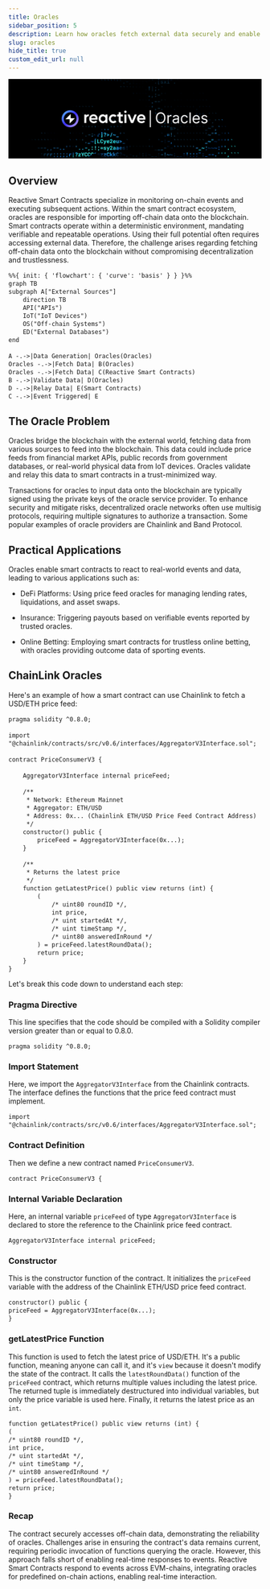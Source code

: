 ```yaml
---
title: Oracles
sidebar_position: 5
description: Learn how oracles fetch external data securely and enable smart contracts to react to real-world events. Explore practical applications and see how Chainlink oracles fetch price feeds for Ethereum.
slug: oracles
hide_title: true
custom_edit_url: null
---
```


![Oracles Image](img/oracles.jpg)

## Overview

Reactive Smart Contracts specialize in monitoring on-chain events and executing subsequent actions. Within the smart contract
ecosystem, oracles are responsible for importing off-chain data onto the blockchain. Smart contracts operate within a
deterministic environment, mandating verifiable and repeatable operations. Using their full potential often requires accessing
external data. Therefore, the challenge arises regarding fetching off-chain data onto the blockchain without compromising
decentralization and trustlessness.

```mermaid
%%{ init: { 'flowchart': { 'curve': 'basis' } } }%%
graph TB
subgraph A["External Sources"]
    direction TB
    API("APIs")
    IoT("IoT Devices")
    OS("Off-chain Systems")
    ED("External Databases")
end

A -.->|Data Generation| Oracles(Oracles)
Oracles -.->|Fetch Data| B(Oracles)
Oracles -.->|Fetch Data| C(Reactive Smart Contracts)
B -.->|Validate Data| D(Oracles)
D -.->|Relay Data| E(Smart Contracts)
C -.->|Event Triggered| E
```

## The Oracle Problem

Oracles bridge the blockchain with the external world, fetching data from various sources to feed into the blockchain. This
data could include price feeds from financial market APIs, public records from government databases, or
real-world physical data from IoT devices. Oracles validate and relay this data to smart contracts in a trust-minimized way.

Transactions for oracles to input data onto the blockchain are typically signed using the private keys of the oracle service
provider. To enhance security and mitigate risks, decentralized oracle networks often use multisig protocols, requiring multiple
signatures to authorize a transaction. Some popular examples of oracle providers are Chainlink and Band Protocol.

## Practical Applications

Oracles enable smart contracts to react to real-world events and data, leading to various applications such as:

* DeFi Platforms: Using price feed oracles for managing lending rates, liquidations, and asset swaps.

* Insurance: Triggering payouts based on verifiable events reported by trusted oracles.

* Online Betting: Employing smart contracts for trustless online betting, with oracles providing outcome data of sporting events.

## ChainLink Oracles

Here's an example of how a smart contract can use Chainlink to fetch a USD/ETH price feed:

```solidity
pragma solidity ^0.8.0;

import "@chainlink/contracts/src/v0.6/interfaces/AggregatorV3Interface.sol";

contract PriceConsumerV3 {

    AggregatorV3Interface internal priceFeed;

    /**
     * Network: Ethereum Mainnet
     * Aggregator: ETH/USD
     * Address: 0x... (Chainlink ETH/USD Price Feed Contract Address)
     */
    constructor() public {
        priceFeed = AggregatorV3Interface(0x...);
    }

    /**
     * Returns the latest price
     */
    function getLatestPrice() public view returns (int) {
        (
            /* uint80 roundID */,
            int price,
            /* uint startedAt */,
            /* uint timeStamp */,
            /* uint80 answeredInRound */
        ) = priceFeed.latestRoundData();
        return price;
    }
}
```

Let's break this code down to understand each step:

### Pragma Directive

This line specifies that the code should be compiled with a Solidity compiler version greater than or equal to 0.8.0.

```solidity
pragma solidity ^0.8.0;
```

### Import Statement

Here, we import the `AggregatorV3Interface` from the Chainlink contracts. The interface defines the functions that the price
feed contract must implement.

```solidity
import "@chainlink/contracts/src/v0.6/interfaces/AggregatorV3Interface.sol";
```

### Contract Definition

Then we define a new contract named `PriceConsumerV3`.

```solidity
contract PriceConsumerV3 {
```

### Internal Variable Declaration

Here, an internal variable `priceFeed` of type `AggregatorV3Interface` is declared to store the reference to the Chainlink price
feed contract.

```solidity
AggregatorV3Interface internal priceFeed;
```

### Constructor

This is the constructor function of the contract. It initializes the `priceFeed` variable with the address of the Chainlink
ETH/USD price feed contract.

```solidity
constructor() public {
priceFeed = AggregatorV3Interface(0x...);
}
```

### getLatestPrice Function

This function is used to fetch the latest price of USD/ETH. It's a public function, meaning anyone can call it,
and it's `view` because it doesn't modify the state of the contract. It calls the `latestRoundData()` function of the `priceFeed`
contract, which returns multiple values including the latest price. The returned tuple is immediately destructured into
individual variables, but only the price variable is used here. Finally, it returns the latest price as an `int`.

```solidity
function getLatestPrice() public view returns (int) {
(
/* uint80 roundID */,
int price,
/* uint startedAt */,
/* uint timeStamp */,
/* uint80 answeredInRound */
) = priceFeed.latestRoundData();
return price;
}
```

### Recap

The contract securely accesses off-chain data, demonstrating the reliability of oracles. Challenges arise in ensuring the
contract's data remains current, requiring periodic invocation of functions querying the oracle. However, this approach falls
short of enabling real-time responses to events. Reactive Smart Contracts respond to events across EVM-chains, integrating
oracles for predefined on-chain actions, enabling real-time interaction.
